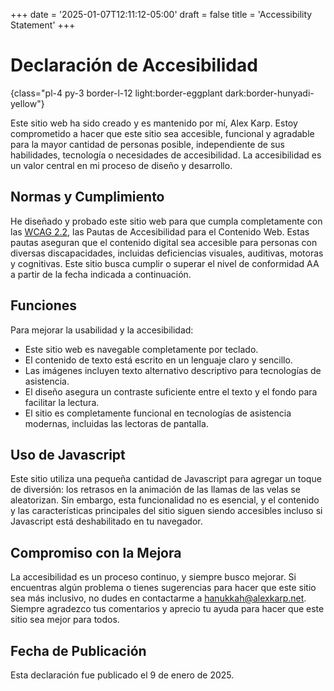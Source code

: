 +++
date = '2025-01-07T12:11:12-05:00'
draft = false
title = 'Accessibility Statement'
+++

# Declaración de Accesibilidad
{class="pl-4 py-3 border-l-12 light:border-eggplant dark:border-hunyadi-yellow"}

Este sitio web ha sido creado y es mantenido por mí, Alex Karp. Estoy comprometido a hacer que este sitio sea accesible, funcional y agradable para la mayor cantidad de personas posible, independiente de sus habilidades, tecnología o necesidades de accesibilidad. La accesibilidad es un valor central en mi proceso de diseño y desarrollo.

## Normas y Cumplimiento

He diseñado y probado este sitio web para que cumpla completamente con las [WCAG 2.2](https://www.w3.org/TR/WCAG22/), las Pautas de Accesibilidad para el Contenido Web. Estas pautas aseguran que el contenido digital sea accesible para personas con diversas discapacidades, incluidas deficiencias visuales, auditivas, motoras y cognitivas. Este sitio busca cumplir o superar el nivel de conformidad AA a partir de la fecha indicada a continuación.

## Funciones

Para mejorar la usabilidad y la accesibilidad:
- Este sitio web es navegable completamente por teclado.
- El contenido de texto está escrito en un lenguaje claro y sencillo.
- Las imágenes incluyen texto alternativo descriptivo para tecnologías de asistencia.
- El diseño asegura un contraste suficiente entre el texto y el fondo para facilitar la lectura.
- El sitio es completamente funcional en tecnologías de asistencia modernas, incluidas las lectoras de pantalla.

## Uso de Javascript

Este sitio utiliza una pequeña cantidad de Javascript para agregar un toque de diversión: los retrasos en la animación de las llamas de las velas se aleatorizan. Sin embargo, esta funcionalidad no es esencial, y el contenido y las características principales del sitio siguen siendo accesibles incluso si Javascript está deshabilitado en tu navegador.

## Compromiso con la Mejora

La accesibilidad es un proceso continuo, y siempre busco mejorar. Si encuentras algún problema o tienes sugerencias para hacer que este sitio sea más inclusivo, no dudes en contactarme a [hanukkah@alexkarp.net](mailto:hanukkah@alexkarp.net). Siempre agradezco tus comentarios y aprecio tu ayuda para hacer que este sitio sea mejor para todos.

## Fecha de Publicación

Esta declaración fue publicado el 9 de enero de 2025.